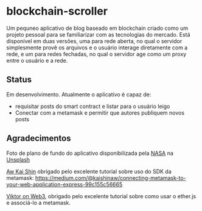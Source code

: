 # blockchain-scroller

Um pequneo aplicativo de blog baseado em blockchain criado como um projeto pessoal para se familiarizar com as tecnologias do mercado. Está disponível em duas versões, uma para rede aberta, no qual o servidor simplesmente provê os arquivos e o usuário interage diretamente com a rede, e um para redes fechadas, no qual o servidor age como um proxy entre o usuário e a rede.

## Status

Em desenvolvimento. Atualmente o aplicativo é capaz de:

- requisitar posts do smart contract e listar para o usuário leigo
- Conectar com a metamask e permitir que autores publiquem novos posts

## Agradecimentos

Foto de plano de fundo do aplicativo disponibilizada pela <a href="https://unsplash.com/pt-br/@nasa?utm_content=creditCopyText&utm_medium=referral&utm_source=unsplash">NASA</a> na <a href="https://unsplash.com/pt-br/fotografias/foto-do-espaco-sideral-Q1p7bh3SHj8?utm_content=creditCopyText&utm_medium=referral&utm_source=unsplash">Unsplash</a>


[Aw Kai Shin](https://medium.com/@kaishinaw?source=post_page-----99c155c56665--------------------------------) obrigado pelo excelente tutorial sobre uso do SDK da metamask: https://medium.com/@kaishinaw/connecting-metamask-to-your-web-application-express-99c155c56665

[Viktor on Web3](https://www.youtube.com/watch?v=x61ntVrOz_c), obrigado pelo excelente tutorial sobre como usar o ether.js e associá-lo a metamask.


